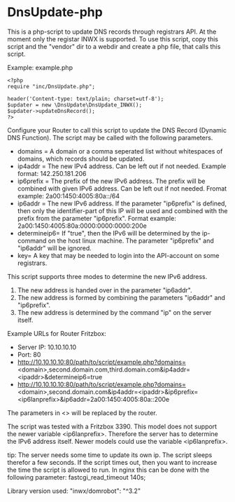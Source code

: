 # DnsUpdate-php

This is a php-script to update DNS records through registrars API. At the moment only the registar INWX is supported.
To use this script, copy this script and the "vendor" dir to a webdir and create a php file, that calls this script.

Example: example.php
```
<?php
require "inc/DnsUpdate.php";
 
header('Content-type: text/plain; charset=utf-8');
$updater = new \DnsUpdate\DnsUpdate_INWX();
$updater->updateDnsRecord();
?>
```

Configure your Router to call this script to update the DNS Record (Dynamic DNS Function). The script may be called with the 
following parameters.
- domains = A domain or a comma seperated list without whitespaces of domains, which records should be updated.
- ip4addr = The new IPv4 address. Can be left out if not needed. Example format: 142.250.181.206
- ip6prefix = The prefix of the new IPv6 address. The prefix will be combined with given IPv6 address. 
        Can be left out if not needed. Fromat example: 2a00:1450:4005:80a::/64
- ip6addr = The new IPv6 address. If the parameter "ip6prefix" is defined, then only the identifier-part of this IP 
        will be used and combined with the prefix from the parameter "ip6prefix".
        Format example: 2a00:1450:4005:80a:0000:0000:0000:200e
- determineip6= If "true", then the IPv6 will be determined by the ip-command on the host linux machine.
        The parameter "ip6prefix" and "ip6addr" will be ignored.
- key= A key that may be needed to login into the API-account on some registrars.

This script supports three modes to determine the new IPv6 address.
1. The new address is handed over in the parameter "ip6addr".
2. The new address is formed by combining the parameters "ip6addr" and "ip6prefix".
3. The new address is determined by the command "ip" on the server itself.

Example URLs for Router Fritzbox:
- Server IP: 10.10.10.10
- Port: 80
- http://10.10.10.10:80/path/to/script/example.php?domains=<domain\>,second.domain.com,third.domain.com&ip4addr=\<ipaddr\>&determineip6=true
- http://10.10.10.10:80/path/to/script/example.php?domains=<domain\>,second.domain.com&ip4addr=\<ipaddr\>&ip6prefix=\<ip6lanprefix\>&ip6addr=2a00:1450:4005:80a::200e

The parameters in \<\> will be replaced by the router.

The script was tested with a Fritzbox 3390. This model does not support the newer variable \<ip6lanprefix\>. 
Therefore the server has to determine the IPv6 address itself. Newer models could use the variable \<ip6lanprefix\>.

tip:
The server needs some time to update its own ip. The script sleeps therefor a few seconds. If the script times out, then you want to increase the time the script is allowed to run. In nginx this can be done with the following parameter: fastcgi_read_timeout 140s;

Library version used:
"inwx/domrobot": "^3.2"
